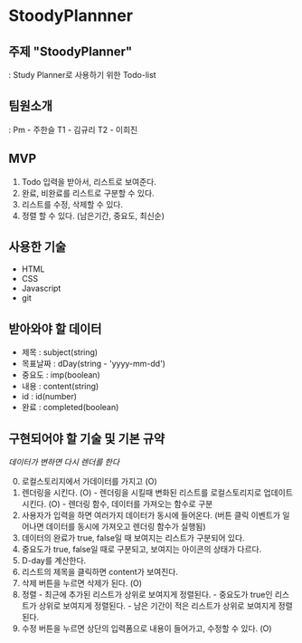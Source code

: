 # StoodyPlannner

## 주제 "StoodyPlanner"

: Study Planner로 사용하기 위한 Todo-list

## 팀원소개

: Pm - 주한슬
  T1 - 김규리
  T2 - 이희진

## MVP
  
  1. Todo 입력을 받아서, 리스트로 보여준다.
  2. 완료, 비완료를 리스트로 구분할 수 있다. 
  3. 리스트를 수정, 삭제할 수 있다. 
  4. 정렬 할 수 있다. (남은기간, 중요도, 최신순)

## 사용한 기술
  
  - HTML
  - CSS
  - Javascript
  - git

## 받아와야 할 데이터

  - 제목 : subject(string)
  - 목표날짜 : dDay(string - 'yyyy-mm-dd')
  - 중요도 : imp(boolean)
  - 내용 : content(string)
  - id : id(number)
  - 완료 : completed(boolean)


## 구현되어야 할 기술 및 기본 규약

*데이터가 변하면 다시 렌더를 한다*

  0. 로컬스토리지에서 가데이터를 가지고 (O)
  1. 렌더링을 시킨다. (O)
    - 렌더링을 시킬때 변화된 리스트를 로컬스토리지로 업데이트 시킨다. (O)
    - 렌더링 함수, 데이터를 가져오는 함수로 구분
  2. 사용자가 입력을 하면 여러가지 데이터가 동시에 들어온다. (버튼 클릭 이벤트가 일어나면 데이터를 동시에 가져오고 렌더링 함수가 실행됨)
  3. 데이터의 완료가 true, false일 때 보여지는 리스트가 구분되어 있다. 
  4. 중요도가 true, false일 때로 구분되고, 보여지는 아이콘의 상태가 다르다.
  5. D-day를 계산한다. 
  6. 리스트의 제목을 클릭하면 content가 보여진다.
  7. 삭제 버튼을 누르면 삭제가 된다. (O)
  8. 정렬
    - 최근에 추가된 리스트가 상위로 보여지게 정렬된다.
    - 중요도가 true인 리스트가 상위로 보여지게 정렬된다.
    - 남은 기간이 적은 리스트가 상위로 보여지게 정렬된다.
  9. 수정 버튼을 누르면 상단의 입력폼으로 내용이 들어가고, 수정할 수 있다. (O)
